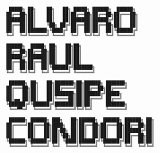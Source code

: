 ```text
 █████╗ ██╗    ██╗   ██╗ █████╗ ██████╗  ██████╗       
██╔══██╗██║    ██║   ██║██╔══██╗██╔══██╗██╔═══██╗      
███████║██║    ██║   ██║███████║██████╔╝██║   ██║      
██╔══██║██║    ╚██╗ ██╔╝██╔══██║██╔══██╗██║   ██║      
██║  ██║███████╗╚████╔╝ ██║  ██║██║  ██║╚██████╔╝      
╚═╝  ╚═╝╚══════╝ ╚═══╝  ╚═╝  ╚═╝╚═╝  ╚═╝ ╚═════╝       
                                                       
██████╗  █████╗ ██╗   ██╗██╗                           
██╔══██╗██╔══██╗██║   ██║██║                           
██████╔╝███████║██║   ██║██║                           
██╔══██╗██╔══██║██║   ██║██║                           
██║  ██║██║  ██║╚██████╔╝███████╗                      
╚═╝  ╚═╝╚═╝  ╚═╝ ╚═════╝ ╚══════╝                      
                                                       
 ██████╗ ██╗   ██╗███████╗██╗██████╗ ███████╗          
██╔═══██╗██║   ██║██╔════╝██║██╔══██╗██╔════╝          
██║   ██║██║   ██║███████╗██║██████╔╝█████╗            
██║▄▄ ██║██║   ██║╚════██║██║██╔═══╝ ██╔══╝            
╚██████╔╝╚██████╔╝███████║██║██║     ███████╗          
 ╚══▀▀═╝  ╚═════╝ ╚══════╝╚═╝╚═╝     ╚══════╝          
                                                       
 ██████╗ ██████╗ ███╗   ██╗██████╗  ██████╗ ██████╗ ██╗
██╔════╝██╔═══██╗████╗  ██║██╔══██╗██╔═══██╗██╔══██╗██║
██║     ██║   ██║██╔██╗ ██║██║  ██║██║   ██║██████╔╝██║
██║     ██║   ██║██║╚██╗██║██║  ██║██║   ██║██╔══██╗██║
╚██████╗╚██████╔╝██║ ╚████║██████╔╝╚██████╔╝██║  ██║██║
 ╚═════╝ ╚═════╝ ╚═╝  ╚═══╝╚═════╝  ╚═════╝ ╚═╝  ╚═╝╚═╝
```




<!--
ANSI Shadow
**alvaro9rqc/alvaro9rqc** is a ✨ _special_ ✨ repository because its `README.md` (this file) appears on your GitHub profile.

Here are some ideas to get you started:

- 🔭 I’m currently working on ...
- 🌱 I’m currently learning ...
- 👯 I’m looking to collaborate on ...
- 🤔 I’m looking for help with ...
- 💬 Ask me about ...
- 📫 How to reach me: ...
- 😄 Pronouns: ...
- ⚡ Fun fact: ...
-->
